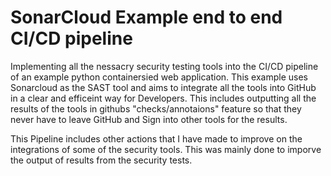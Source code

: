 # SonarCloud Example end to end CI/CD pipeline

Implementing all the nessacry security testing tools into the CI/CD pipeline of an example python containersied web application. This example uses Sonarcloud as the SAST tool and aims to integrate all the tools into GitHub in a clear and efficeint way for Developers. This includes outputting all the results of the tools in githubs "checks/annotaions" feature so that they never have to leave GitHub and Sign into other tools for the results.  

This Pipeline includes other actions that I have made to improve on the integrations of some of the security tools. This was mainly done to imporve the output of results from the security tests.
